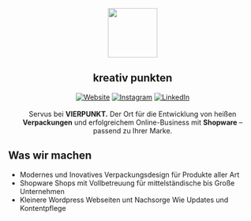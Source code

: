 <div align="center">
  <img src="https://www.vierpunkt.de/wp-content/uploads/vierpunkt-logo-punkte_weiss.svg" width="100">
</div>

## <div align="center">kreativ punkten</center>

<div align="center">
    <a href="https://www.vierpunkt.de"><img alt="Website" src="https://img.shields.io/badge/Website--b58100?style=for-the-badge"/></a>
    <a href="https://www.instagram.com/vierpunkt_gmbh/?hl=de"><img alt="Instagram" src="https://img.shields.io/badge/Instagram--ff0069?style=for-the-badge&logo=instagram&logoColor=fff"/></a>
    <a href="https://de.linkedin.com/company/vierpunkt-gmbh"><img alt="LinkedIn" src="https://img.shields.io/badge/LinkedIn--0e76a8?style=for-the-badge&logo=linkedin&logoColor=fff"/></a>
</div>

<br/>

<div align="center">
    Servus bei <strong>VIERPUNKT.</strong> Der Ort für die Entwicklung von heißen <strong>Verpackungen</strong> und erfolgreichem Online-Business mit <strong>Shopware</strong> – passend zu Ihrer Marke.
</div>

## Was wir machen

* Modernes und Inovatives Verpackungsdesign für Produkte aller Art
* Shopware Shops mit Vollbetreuung für mittelständische bis Große Unternehmen
* Kleinere Wordpress Webseiten unt Nachsorge Wie Updates und Kontentpflege
